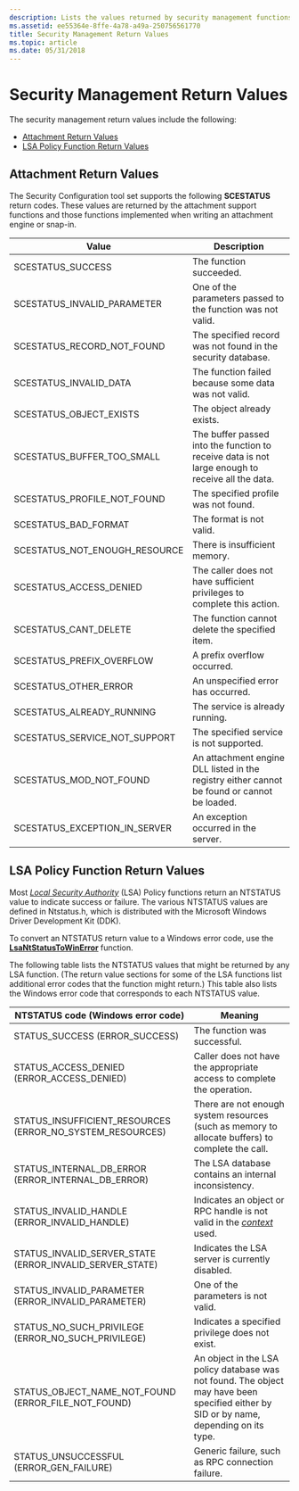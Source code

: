 ```yaml
---
description: Lists the values returned by security management functions.
ms.assetid: ee55364e-8ffe-4a78-a49a-250756561770
title: Security Management Return Values
ms.topic: article
ms.date: 05/31/2018
---
```


# Security Management Return Values

The security management return values include the following:

-   [Attachment Return Values](#attachment-return-values)
-   [LSA Policy Function Return Values](#lsa-policy-function-return-values)

## Attachment Return Values

The Security Configuration tool set supports the following **SCESTATUS** return codes. These values are returned by the attachment support functions and those functions implemented when writing an attachment engine or snap-in.



| Value                            | Description                                                                                      |
|----------------------------------|--------------------------------------------------------------------------------------------------|
| SCESTATUS\_SUCCESS               | The function succeeded.                                                                          |
| SCESTATUS\_INVALID\_PARAMETER    | One of the parameters passed to the function was not valid.                                      |
| SCESTATUS\_RECORD\_NOT\_FOUND    | The specified record was not found in the security database.                                     |
| SCESTATUS\_INVALID\_DATA         | The function failed because some data was not valid.                                             |
| SCESTATUS\_OBJECT\_EXISTS        | The object already exists.                                                                       |
| SCESTATUS\_BUFFER\_TOO\_SMALL    | The buffer passed into the function to receive data is not large enough to receive all the data. |
| SCESTATUS\_PROFILE\_NOT\_FOUND   | The specified profile was not found.                                                             |
| SCESTATUS\_BAD\_FORMAT           | The format is not valid.                                                                         |
| SCESTATUS\_NOT\_ENOUGH\_RESOURCE | There is insufficient memory.                                                                    |
| SCESTATUS\_ACCESS\_DENIED        | The caller does not have sufficient privileges to complete this action.                          |
| SCESTATUS\_CANT\_DELETE          | The function cannot delete the specified item.                                                   |
| SCESTATUS\_PREFIX\_OVERFLOW      | A prefix overflow occurred.                                                                      |
| SCESTATUS\_OTHER\_ERROR          | An unspecified error has occurred.                                                               |
| SCESTATUS\_ALREADY\_RUNNING      | The service is already running.                                                                  |
| SCESTATUS\_SERVICE\_NOT\_SUPPORT | The specified service is not supported.                                                          |
| SCESTATUS\_MOD\_NOT\_FOUND       | An attachment engine DLL listed in the registry either cannot be found or cannot be loaded.      |
| SCESTATUS\_EXCEPTION\_IN\_SERVER | An exception occurred in the server.                                                             |



 

## LSA Policy Function Return Values

Most [*Local Security Authority*](/windows/desktop/SecGloss/l-gly) (LSA) Policy functions return an NTSTATUS value to indicate success or failure. The various NTSTATUS values are defined in Ntstatus.h, which is distributed with the Microsoft Windows Driver Development Kit (DDK).

To convert an NTSTATUS return value to a Windows error code, use the [**LsaNtStatusToWinError**](/windows/desktop/api/Ntsecapi/nf-ntsecapi-lsantstatustowinerror) function.

The following table lists the NTSTATUS values that might be returned by any LSA function. (The return value sections for some of the LSA functions list additional error codes that the function might return.) This table also lists the Windows error code that corresponds to each NTSTATUS value.



| NTSTATUS code (Windows error code)                                        | Meaning                                                                                                                                 |
|---------------------------------------------------------------------------|-----------------------------------------------------------------------------------------------------------------------------------------|
| STATUS\_SUCCESS (ERROR\_SUCCESS)<br/>                               | The function was successful.                                                                                                            |
| STATUS\_ACCESS\_DENIED (ERROR\_ACCESS\_DENIED)<br/>                 | Caller does not have the appropriate access to complete the operation.                                                                  |
| STATUS\_INSUFFICIENT\_RESOURCES (ERROR\_NO\_SYSTEM\_RESOURCES)<br/> | There are not enough system resources (such as memory to allocate buffers) to complete the call.                                        |
| STATUS\_INTERNAL\_DB\_ERROR (ERROR\_INTERNAL\_DB\_ERROR)<br/>       | The LSA database contains an internal inconsistency.                                                                                    |
| STATUS\_INVALID\_HANDLE (ERROR\_INVALID\_HANDLE)<br/>               | Indicates an object or RPC handle is not valid in the [*context*](/windows/desktop/SecGloss/c-gly) used.     |
| STATUS\_INVALID\_SERVER\_STATE (ERROR\_INVALID\_SERVER\_STATE)<br/> | Indicates the LSA server is currently disabled.                                                                                         |
| STATUS\_INVALID\_PARAMETER (ERROR\_INVALID\_PARAMETER)<br/>         | One of the parameters is not valid.                                                                                                     |
| STATUS\_NO\_SUCH\_PRIVILEGE (ERROR\_NO\_SUCH\_PRIVILEGE)<br/>       | Indicates a specified privilege does not exist.                                                                                         |
| STATUS\_OBJECT\_NAME\_NOT\_FOUND (ERROR\_FILE\_NOT\_FOUND)<br/>     | An object in the LSA policy database was not found. The object may have been specified either by SID or by name, depending on its type. |
| STATUS\_UNSUCCESSFUL (ERROR\_GEN\_FAILURE)<br/>                     | Generic failure, such as RPC connection failure.                                                                                        |



 

 

